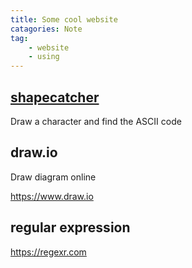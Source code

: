 ```yaml
---
title: Some cool website
catagories: Note
tag:
    - website
    - using
---
```


## [shapecatcher](http://shapecatcher.com/index.html)

Draw a character and find the ASCII code 

## draw.io

Draw diagram online

https://www.draw.io

## regular expression
https://regexr.com  